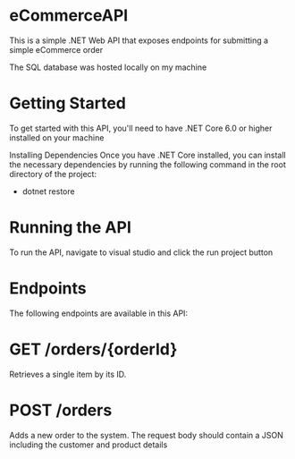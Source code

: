 # eCommerceAPI

This is a simple .NET Web API that exposes endpoints for submitting a simple eCommerce order

The SQL database was hosted locally on my machine

# Getting Started
To get started with this API, you'll need to have .NET Core 6.0 or higher installed on your machine

Installing Dependencies
Once you have .NET Core installed, you can install the necessary dependencies by running the following command in the root directory of the project:

- dotnet restore

# Running the API
To run the API, navigate to visual studio and click the run project button


# Endpoints
The following endpoints are available in this API:

# GET /orders/{orderId}
Retrieves a single item by its ID.

# POST /orders
Adds a new order to the system. The request body should contain a JSON including the customer and product details

